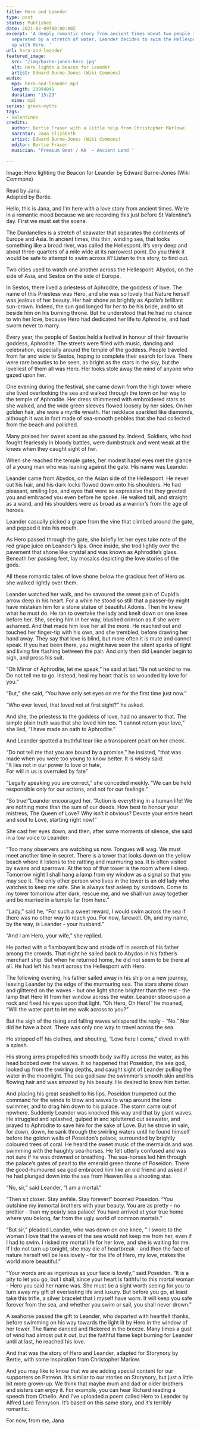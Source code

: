 ```yaml
---
title: Hero and Leander
type: post
status: Published
date: 2021-02-09T00:00:00Z
excerpt: 'A deeply romantic story from ancient times about two people in love and
  separated by a stretch of water. Leander decides to swim the Hellespont to meet
  up with Hero. '
url: hero-and-leander
featured_image:
  src: "/img/burne-jones-hero.jpg"
  alt: Hero lights a beacon for Leander
  artist: Edward Burne-Jones (Wiki Commons)
audio:
  mp3: hero-and-leander.mp3
  length: 23994041
  duration: '15:29'
  mime: mp3
series: greek-myths
tags:
- valentines
credits:
  author: Bertie Fraser with a little help from Christopher Marlowe
  narrator: Jana Elizabeth
  artist: Edward Burne-Jones (Wiki Commons)
  editor: Bertie Fraser
  musician: 'Premium Beat / KA  ~ Ancient Land '

---
```

Image: Hero lighting the Beacon for Leander by Edward Burne-Jones (Wiki Commons)

Read by Jana.  
Adapted by Bertie.

Hello, this is Jana, and I’m here with a love story from ancient times. We’re in a romantic mood because we are recording this just before St Valentine’s day. First we must set the scene.

The Dardanelles is a stretch of seawater that separates the continents of Europe and Asia. In ancient times, this thin, winding sea, that looks something like a broad river, was called the Hellespont. It’s very deep and about three-quarters of a mile wide at its narrowest point. Do you think it would be safe to attempt to swim across it? Listen to this story, to find out.

Two cities used to watch one another across the Hellespont: Abydos, on the side of Asia, and Sestos on the side of Europe.

In Sestos, there lived a priestess of Aphrodite, the goddess of love. The name of this Priestess was Hero, and she was so lovely that Nature herself was jealous of her beauty. Her hair shone as brightly as Apollo’s brilliant sun-crown. Indeed, the sun god longed for her to be his bride, and to sit beside him on his burning throne. But he understood that he had no chance to win her love, because Hero had dedicated her life to Aphrodite, and had sworn never to marry.

Every year, the people of Sestos held a festival in honour of their favourite goddess, Aphrodite. The streets were filled with music, dancing and celebration, especially around the temple of the goddess. People traveled from far and wide to Sestos, hoping to complete their search for love. There were rare beauties to be seen, as bright as the stars in the sky, but the loveliest of them all was Hero. Her looks stole away the mind of anyone who gazed upon her.

One evening during the festival, she came down from the high tower where she lived overlooking the sea and walked through the town on her way to the temple of Aphrodite. Her dress shimmered with embroidered stars as she walked, and the wide green sleeves flowed loosely by her sides. On her golden hair, she wore a myrtle wreath. Her necklace sparkled like diamonds, although it was in fact made of sea-smooth pebbles that she had collected from the beach and polished.

Many praised her sweet scent as she passed by. Indeed, Soldiers, who had fought fearlessly in bloody battles, were dumbstruck and went weak at the knees when they caught sight of her.

When she reached the temple gates, her modest hazel eyes met the glance of a young man who was leaning against the gate. His name was Leander.

Leander came from Abydos, on the Asian side of the Hellespont. He never cut his hair, and his dark locks flowed down onto his shoulders. He had pleasant, smiling lips, and eyes that were so expressive that they greeted you and embraced you even before he spoke. He walked tall, and straight as a wand, and his shoulders were as broad as a warrior’s from the age of heroes.

Leander casually picked a grape from the vine that climbed around the gate, and popped it into his mouth.

As Hero passed through the gate, she briefly let her eyes take note of the red grape juice on Leander’s lips. Once inside, she trod lightly over the pavement that shone like crystal and was known as Aphrodite’s glass. Beneath her passing feet, lay mosaics depicting the love stories of the gods.

All these romantic tales of love shone below the gracious feet of Hero as she walked lightly over them.

Leander watched her walk, and he savoured the sweet pain of Cupid’s arrow deep in his heart. For a while he stood so still that a passer-by might have mistaken him for a stone statue of beautiful Adonis. Then he knew what he must do. He ran to overtake the lady and knelt down on one knee before her. She, seeing him in her way, blushed crimson as if she were ashamed. And that made him love her all the more. He reached out and touched her finger-tip with his own, and she trembled, before drawing her hand away. They say that love is blind, but more often it is mute and cannot speak. If you had been there, you might have seen the silent sparks of light and living fire flashing between the pair. And only then did Leander begin to sigh, and press his suit.

“Oh Mirror of Aphrodite, let me speak,” he said at last.“Be not unkind to me. Do not tell me to go. Instead, heal my heart that is so wounded by love for you.”

“But,” she said, “You have only set eyes on me for the first time just now.”

“Who ever loved, that loved not at first sight?” he asked.

And she, the priestess to the goddess of love, had no answer to that. The simple plain truth was that she loved him too. “I cannot return your love,” she lied, “I have made an oath to Aphrodite.”

And Leander spotted a truthful tear like a transparent pearl on her cheek.

“Do not tell me that you are bound by a promise,” he insisted, “that was made when you were too young to know better. It is wisely said:  
“It lies not in our power to love or hate,  
For will in us is overruled by fate”

“Legally speaking you are correct,” she conceded meekly. “We can be held responsible only for our actions, and not for our feelings.”

“So true!”Leander encouraged her. “Action is everything in a human life! We are nothing more than the sum of our deeds. How best to honour your mistress, The Queen of Love? Why isn’t it obvious? Devote your entire heart and soul to Love, starting right now!”

She cast her eyes down, and then, after some moments of silence, she said in a low voice to Leander:

“Too many observers are watching us now. Tongues will wag. We must meet another time in secret. There is a tower that looks down on the yellow beach where it listens to the rattling and murmuring sea. It is often visited by swans and sparrows. At the top of that tower is the room where I sleep. Tomorrow night I shall hang a lamp from my window as a signal so that you may see it. The only other person who lives in the tower is an old lady who watches to keep me safe. She is always fast asleep by sundown. Come to my tower tomorrow after dark, rescue me, and we shall run away together and be married in a temple far from here.”

“Lady,” said he, “For such a sweet reward, I would swim across the sea if there was no other way to reach you. For now, farewell. Oh, and my name, by the way, is Leander - your husband.”

“And I am Hero, your wife,” she replied.

He parted with a flamboyant bow and strode off in search of his father among the crowds. That night he sailed back to Abydos in his father’s merchant ship. But when he returned home, he did not seem to be there at all. He had left his heart across the Hellespont with Hero.

The following evening, his father sailed away in his ship on a new journey, leaving Leander by the edge of the murmuring sea. The stars shone down and glittered on the waves - but one light shone brighter than the rest - the lamp that Hero lit from her window across the water. Leander stood upon a rock and fixed his eyes upon that light. “Oh Hero, Oh Hero!” he moaned, “Will the water part to let me walk across to you?”

But the sigh of the rising and falling waves whispered the reply - “No.” Nor did he have a boat. There was only one way to travel across the sea.

He stripped off his clothes, and shouting, “Love here I come,” dived in with a splash.

His strong arms propelled his smooth body swiftly across the water, as his head bobbed over the waves. It so happened that Poseidon, the sea god, looked up from the swirling depths, and caught sight of Leander pulling the water in the moonlight. The sea god saw the swimmer’s smooth skin and his flowing hair and was amazed by his beauty. He desired to know him better.

And placing his great seashell to his lips, Poseidon trumpeted out the command for the winds to blow and waves to wrap around the lone swimmer, and to drag him down to his palace. The storm came out of nowhere. Suddenly Leander was knocked this way and that by giant waves. He struggled and splashed, gulped in and spluttered out seawater, and prayed to Aphrodite to save him for the sake of Love. But he strove in vain, for down, down, he sank through the swirling waters until he found himself before the golden walls of Poseidon’s palace, surrounded by brightly coloured trees of coral. He heard the sweet music of the mermaids and was swimming with the haughty sea-horses. He felt utterly confused and was not sure if he was drowned or breathing. The sea-horses led him through the palace’s gates of pearl to the emerald green throne of Poseidon. There the good-humoured sea god embraced him like an old friend and asked if he had plunged down into the sea from Heaven like a shooting star.

“No, sir,” said Leander, “I am a mortal.”

“Then sit closer. Stay awhile. Stay forever!” boomed Poseidon. “You outshine my immortal brothers with your beauty. You are as pretty - no prettier - than my pearly sea palace! You have arrived at your true home where you belong, far from the ugly world of common mortals.”

“But sir,” pleaded Leander, who was down on one knee, “ I swore to the woman I love that the waves of the sea would not keep me from her, even if I had to swim. I risked my mortal life for her love, and she is waiting for me. If I do not turn up tonight, she may die of heartbreak - and then the face of nature herself will be less lovely - for the life of Hero, my love, makes the world more beautiful.”

“Your words are as ingenious as your face is lovely,” said Poseiden. “It is a pity to let you go, but I shall, since your heart is faithful to this mortal woman - Hero you said her name was. She must be a sight worth seeing for you to turn away my gift of everlasting life and luxury. But before you go, at least take this trifle, a silver bracelet that I myself have worn. It will keep you safe forever from the sea, and whether you swim or sail, you shall never drown.”

A seahorse passed the gift to Leander, who departed with heartfelt thanks, before swimming on his way towards the light lit by Hero in the window of her tower. The flame danced and flickered in the breeze. Many times a gust of wind had almost put it out, but the faithful flame kept burning for Leander until at last, he reached his love.

And that was the story of Hero and Leander, adapted for Storynory by Bertie, with some inspiration from Christopher Marlow.

And you may like to know that we are adding special content for our supporters on Patreon. It’s similar to our stories on Storynory, but just a little bit more grown-up. We think that maybe mum and dad or older brothers and sisters can enjoy it. For example, you can hear Richard reading a speech from Othello. And I’ve uploaded a poem called Hero to Leander by Alfred Lord Tennyson. It’s based on this same story, and it’s terribly romantic.

For now, from me, Jana